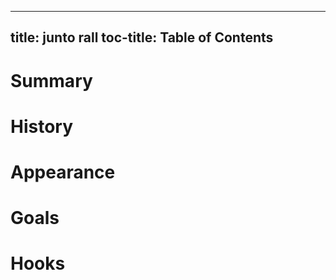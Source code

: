
---
title: junto rall
toc-title: Table of Contents
---

# Summary

# History

# Appearance

# Goals

# Hooks


